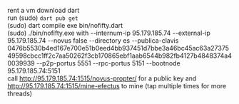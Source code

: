 rent a vm 
download dart    
run (sudo) ```dart pub get```    
(sudo) dart compile exe bin/nofifty.dart    
(sudo) ./bin/nofifty.exe with --internum-ip 95.179.185.74 --external-ip 95.179.185.74  --novus false --directory es --publica-clavis 0476b5530b4ed167e700e51b0eed4bb937451d7bbe3a46bc45ac63a2737549598cbcc1ff2c7aa50262f3cb170865ebf1aab6544b982fb4127b4848374a40039939 --p2p-portus 5551 --rpc-portus 5151 --bootnode 95.179.185.74:5151    
call http://95.179.185.74:1515/novus-propter/ for a public key
and http://95.179.185.74:1515/mine-efectus to mine (tap multiple times for more threads)
